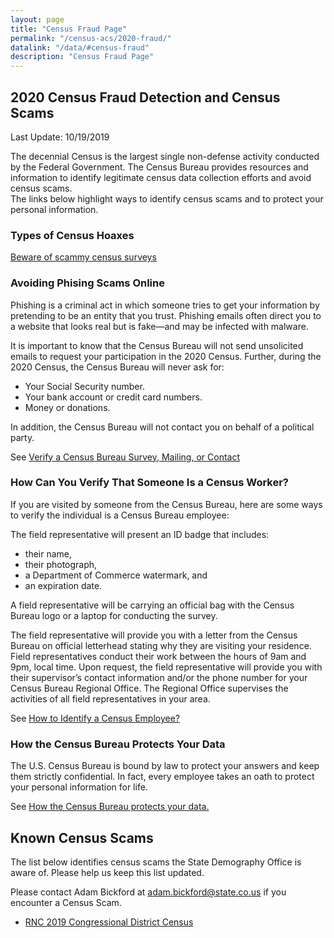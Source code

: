 ```yaml
---
layout: page
title: "Census Fraud Page"
permalink: "/census-acs/2020-fraud/"
datalink: "/data/#census-fraud"
description: "Census Fraud Page"
---
```


## 2020 Census Fraud Detection and Census Scams
 
 Last Update:  10/19/2019
 
 
 The decennial Census is the largest single non-defense activity conducted by the Federal Government. 
 The Census Bureau provides resources and information to identify legitimate census data collection efforts and avoid census scams.  
 The links below highlight ways to identify census scams and to protect your personal information. 
 
### Types of Census Hoaxes
[Beware of scammy census surveys](https://www.consumeraffairs.com/news/beware-of-scammy-census-surveys-but-dont-ignore-the-real-ones-011215.html)
 
### Avoiding Phising Scams Online
 Phishing is a criminal act in which someone tries to get your information by pretending to be an entity that you trust. 
 Phishing emails often direct you to a website that looks real but is fake—and may be infected with malware.

It is important to know that the Census Bureau will not send unsolicited emails to request your participation in the 2020 Census. 
Further, during the 2020 Census, the Census Bureau will never ask for:

 - Your Social Security number.
 - Your bank account or credit card numbers.
 - Money or donations.
 
In addition, the Census Bureau will not contact you on behalf of a political party. 
 
 See [Verify a Census Bureau Survey, Mailing, or Contact](https://www.census.gov/programs-surveys/surveyhelp/verify-a-survey.html)
 
### How Can You Verify That Someone Is a Census Worker?
  
 If you are visited by someone from the Census Bureau, here are some ways to verify the individual is a Census Bureau employee:

The field representative will present an ID badge that includes:
 - their name,
 - their photograph,
 - a Department of Commerce watermark, and
 - an expiration date.
 
A field representative will be carrying an official bag with the Census Bureau logo or a laptop for conducting the survey.

The field representative will provide you with a letter from the Census Bureau on official letterhead stating why they are visiting your residence.
Field representatives conduct their work between the hours of 9am and 9pm, local time.
Upon request, the field representative will provide you with their supervisor’s contact information and/or the phone number for your Census Bureau Regional Office. 
The Regional Office supervises the activities of all field representatives in your area.

See [How to Identify a Census Employee?](https://www.census.gov/about/regions/denver/contact/identify.html)

### How the Census Bureau Protects Your Data
The U.S. Census Bureau is bound by law to protect your answers and keep them strictly confidential. 
In fact, every employee takes an oath to protect your personal information for life.
 
 See [How the Census Bureau protects your data.](https://2020census.gov/en/data-protection.html)
 
## Known Census Scams

 The list below identifies census scams the State Demography Office is aware of.
 Please help us keep this list updated.  
 
 Please contact Adam Bickford at [adam.bickford@state.co.us](maito:adam.bickford@state.co.us) if you encounter a Census Scam.

 - [RNC 2019 Congressional District Census](https://www.washingtonpost.com/politics/2019/09/30/rnc-solicited-money-trumps-reelection-with-forms-that-look-lot-like-official-census/) 
